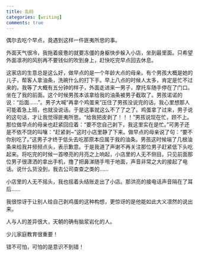 ```yaml
---
title: 乱码
categories: [writing]
comments: true
---
```



偶尔去吃个早点，竟遇到这样一件匪夷所思的事。

外面天气很冷，我拖着疲惫的就要冻僵的身躯快步躲入小店，坐到最里面。只希望外面凛冽的风别再不要钱似的吹到身上，赶快吃完早点回去休息。

这家店的生意总是这么好，做早点的是一个年龄大点的母亲。有个男孩大概是她的儿子，帮客人拿油条，洗碗什么的打下手。早上八点的时候人太多，肯定是忙不过来的。我等了大概有五分钟的样子，外面走进来一男子，摩托车随手停在了门口。坐在了我的前面。这个时候男孩本该拿给我的油条被男子截取了。男孩诺诺的说：“后面……”。男子大喊“再拿个鸡蛋来”压住了男孩没说完的话。我心里想那人可能着急上班，也就没说话。于是这事就这么不了了之了。鸡蛋拿了过来，男子说的这句话，才让我觉得匪夷所思。“给我把皮剥了！！！”男孩说现在忙，顾不上。那位做早点的母亲也赶紧回应着：“要不您自己剥下，我这里实在是忙。”可男子还是不依不饶的叫嚷：“赶紧剥~”这时小店里静了下来。做早点的母亲说了句：“要不你别吃了。”这男子才终于低头去吃那原本应属于我的油条。男孩这时候端了几根油条来给我并频频点头，表示歉意。于是我道了声谢不再关注那位男子赶紧低下头吃起来。将吃完的时候一首嘹亮的月亮之上响起，小店里的人无不侧目。只见前面那位男子很潇洒的拿出手机，撸了把鼻涕随手甩于地面，声音非常之大的接起了电话。说什么货没到，我去公司查查之类的……

小店里的人无不摇头，我也摇着头结账走出了小店。那洪亮的接电话声音隔在了耳后……

 

我很惊讶于让别人给自己剥鸡蛋的这种构想，更惊讶的是他能如此大义凛然的说出来。

人与人的差异很大，天朝的确有脑浆岩化的人。

少儿家庭教育很重要！

错不可怕，可怕的是意识不到错！ 

